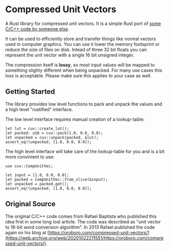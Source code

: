 # Compressed Unit Vectors

A Rust library for compressed unit vectors.
It is a simple Rust port of [some C/C++ code by someone else](#original-source).

It can be used to efficiently store and transfer things like normal vectors used in computer graphics.
You can use it lower the memory footsprint or reduce the size of files on disk.
Intead of three 32 bit floats you can represent the unit vector with a single 16 bit unsigned integer.

The compression itself is **lossy**, so most input values will be mapped to something slighty different when being unpacked.
For many use cases this loss is acceptable. Please make sure this applies to your case as well.

## Getting Started

The library provides low level functions to pack and unpack the values and a high level "rustified" interface.

The low level interface requires manual creation of a lookup-table:

```
let lut = cuv::create_lut();
let packed: u16 = cuv::pack(1.0, 0.0, 0.0);
let unpacked = cuv::unpack(packed, &lut);
assert_eq!(unpacked, [1.0, 0.0, 0.0]);
```

The high level interface will take care of the lookup-table for you and is a bit more convinient to use:

```
use cuv::CompUnitVec;

let input = [1.0, 0.0, 0.0];
let packed = CompUnitVec::from_slice(&input);
let unpacked = packed.get();
assert_eq!(unpacked, [1.0, 0.0, 0.0]);
```

## Original Source

The original C/C++ code comes from Rafael Baptista who published this idea first in some long lost article.
The code was described as "unit vector to 16-bit word conversion algorithm".
In 2013 Rafael published the code again on his blog at
[https://oroboro.com/compressed-unit-vectors/](https://web.archive.org/web/20201022211551/https://oroboro.com/compressed-unit-vectors/).

